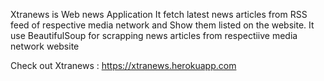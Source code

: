 Xtranews is Web news Application 
It fetch latest news articles from RSS feed of respective media network and Show them listed on the website.
It use BeautifulSoup for scrapping news articles from respectiive media network website

Check out Xtranews : https://xtranews.herokuapp.com
